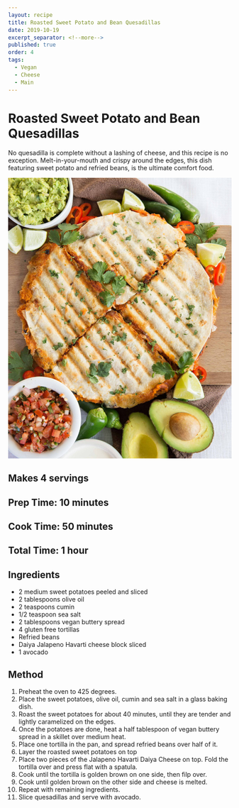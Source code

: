 ```yaml
---
layout: recipe
title: Roasted Sweet Potato and Bean Quesadillas
date: 2019-10-19
excerpt_separator: <!--more-->
published: true
order: 4
tags:
  - Vegan
  - Cheese
  - Main
---
```


# Roasted Sweet Potato and Bean Quesadillas
No quesadilla is complete without a lashing of cheese, and this recipe is no exception. Melt-in-your-mouth and crispy around the edges, this dish featuring sweet potato and refried beans, is the ultimate comfort food.

<!--more-->
[![Quesadillas](/_uploads/quesadillas.jpg)](/_uploads/quesadillas.jpg)

## Makes 4 servings

## Prep Time: 10 minutes
## Cook Time: 50 minutes
## Total Time: 1 hour

## Ingredients
- 2 medium sweet potatoes peeled and sliced
- 2 tablespoons olive oil
- 2 teaspoons cumin
- 1/2 teaspoon sea salt
- 2 tablespoons vegan buttery spread
- 4 gluten free tortillas
- Refried beans
- Daiya Jalapeno Havarti cheese block sliced
- 1 avocado



## Method
1. Preheat the oven to 425 degrees.
2. Place the sweet potatoes, olive oil, cumin and sea salt in a glass baking dish.
3. Roast the sweet potatoes for about 40 minutes, until they are tender and lightly caramelized on the edges.
4. Once the potatoes are done, heat a half tablespoon of vegan buttery spread in a skillet over medium heat.
5. Place one tortilla in the pan, and spread refried beans over half of it.
6. Layer the roasted sweet potatoes on top
7. Place two pieces of the Jalapeno Havarti Daiya Cheese on top. Fold the tortilla over and press flat with a spatula.
8. Cook until the tortilla is golden brown on one side, then filp over.
9. Cook until golden brown on the other side and cheese is melted.
10. Repeat with remaining ingredients.
11. Slice quesadillas and serve with avocado.
